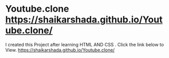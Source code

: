# Youtube.clone https://shaikarshada.github.io/Youtube.clone/
I created this Project after learning HTML AND CSS . 
Click the link below to View.
https://shaikarshada.github.io/Youtube.clone/

